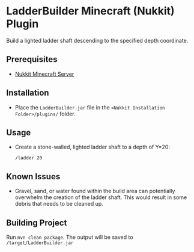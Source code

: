 # LadderBuilder Minecraft (Nukkit) Plugin

Build a lighted ladder shaft descending to the specified depth coordinate.

## Prerequisites
- [Nukkit Minecraft Server](https://github.com/PetteriM1/NukkitPetteriM1Edition/releases)

## Installation 
- Place the `LadderBuilder.jar` file in the `<Nukkit Installation Folder>/plugins/` folder.

## Usage

- Create a stone-walled, lighted ladder shaft to a depth of Y=20:

  `/ladder 20`

## Known Issues

- Gravel, sand, or water found within the build area can potentially overwhelm the creation of the ladder shaft.   This would result in some debris that needs to be cleaned up. 

## Building Project

Run `mvn clean package`.   The output will be saved to `/target/LadderBuilder.jar`